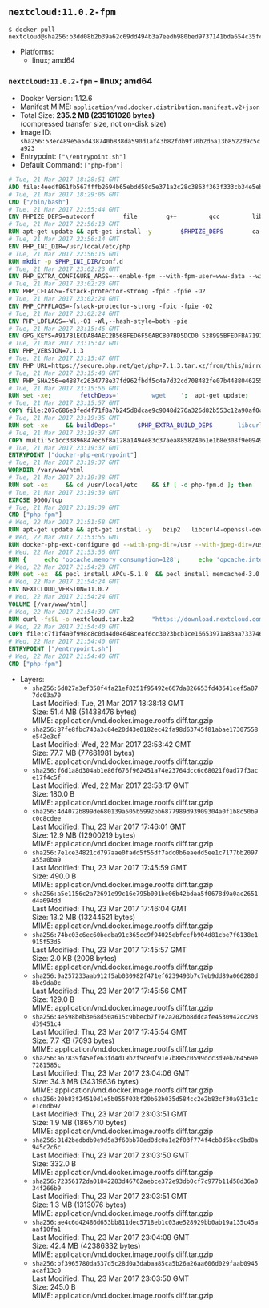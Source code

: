 ## `nextcloud:11.0.2-fpm`

```console
$ docker pull nextcloud@sha256:b3dd08b2b39a62c69dd494b3a7eedb980bed9737141bda654c35fcf01e81f798
```

-	Platforms:
	-	linux; amd64

### `nextcloud:11.0.2-fpm` - linux; amd64

-	Docker Version: 1.12.6
-	Manifest MIME: `application/vnd.docker.distribution.manifest.v2+json`
-	Total Size: **235.2 MB (235161028 bytes)**  
	(compressed transfer size, not on-disk size)
-	Image ID: `sha256:53ec489e5a5d438740b838da590d1af43b82fdb9f70b2d6a13b8522d9c5ca923`
-	Entrypoint: `["\/entrypoint.sh"]`
-	Default Command: `["php-fpm"]`

```dockerfile
# Tue, 21 Mar 2017 18:28:51 GMT
ADD file:4eedf861fb567fffb2694b65ebdd58d5e371a2c28c3863f363f333cb34e5eb7b in / 
# Tue, 21 Mar 2017 18:29:05 GMT
CMD ["/bin/bash"]
# Tue, 21 Mar 2017 22:55:44 GMT
ENV PHPIZE_DEPS=autoconf 		file 		g++ 		gcc 		libc-dev 		make 		pkg-config 		re2c
# Tue, 21 Mar 2017 22:56:13 GMT
RUN apt-get update && apt-get install -y 		$PHPIZE_DEPS 		ca-certificates 		curl 		libedit2 		libsqlite3-0 		libxml2 		xz-utils 	--no-install-recommends && rm -r /var/lib/apt/lists/*
# Tue, 21 Mar 2017 22:56:14 GMT
ENV PHP_INI_DIR=/usr/local/etc/php
# Tue, 21 Mar 2017 22:56:15 GMT
RUN mkdir -p $PHP_INI_DIR/conf.d
# Tue, 21 Mar 2017 23:02:23 GMT
ENV PHP_EXTRA_CONFIGURE_ARGS=--enable-fpm --with-fpm-user=www-data --with-fpm-group=www-data
# Tue, 21 Mar 2017 23:02:23 GMT
ENV PHP_CFLAGS=-fstack-protector-strong -fpic -fpie -O2
# Tue, 21 Mar 2017 23:02:24 GMT
ENV PHP_CPPFLAGS=-fstack-protector-strong -fpic -fpie -O2
# Tue, 21 Mar 2017 23:02:24 GMT
ENV PHP_LDFLAGS=-Wl,-O1 -Wl,--hash-style=both -pie
# Tue, 21 Mar 2017 23:15:46 GMT
ENV GPG_KEYS=A917B1ECDA84AEC2B568FED6F50ABC807BD5DCD0 528995BFEDFBA7191D46839EF9BA0ADA31CBD89E
# Tue, 21 Mar 2017 23:15:47 GMT
ENV PHP_VERSION=7.1.3
# Tue, 21 Mar 2017 23:15:47 GMT
ENV PHP_URL=https://secure.php.net/get/php-7.1.3.tar.xz/from/this/mirror PHP_ASC_URL=https://secure.php.net/get/php-7.1.3.tar.xz.asc/from/this/mirror
# Tue, 21 Mar 2017 23:15:48 GMT
ENV PHP_SHA256=e4887c2634778e37fd962fbdf5c4a7d32cd708482fe07b448804625570cb0bb0 PHP_MD5=d604d688be17f4a05b99dbb7fb9581f4
# Tue, 21 Mar 2017 23:15:56 GMT
RUN set -xe; 		fetchDeps=' 		wget 	'; 	apt-get update; 	apt-get install -y --no-install-recommends $fetchDeps; 	rm -rf /var/lib/apt/lists/*; 		mkdir -p /usr/src; 	cd /usr/src; 		wget -O php.tar.xz "$PHP_URL"; 		if [ -n "$PHP_SHA256" ]; then 		echo "$PHP_SHA256 *php.tar.xz" | sha256sum -c -; 	fi; 	if [ -n "$PHP_MD5" ]; then 		echo "$PHP_MD5 *php.tar.xz" | md5sum -c -; 	fi; 		if [ -n "$PHP_ASC_URL" ]; then 		wget -O php.tar.xz.asc "$PHP_ASC_URL"; 		export GNUPGHOME="$(mktemp -d)"; 		for key in $GPG_KEYS; do 			gpg --keyserver ha.pool.sks-keyservers.net --recv-keys "$key"; 		done; 		gpg --batch --verify php.tar.xz.asc php.tar.xz; 		rm -r "$GNUPGHOME"; 	fi; 		apt-get purge -y --auto-remove $fetchDeps
# Tue, 21 Mar 2017 23:15:57 GMT
COPY file:207c686e3fed4f71f8a7b245d8dcae9c9048d276a326d82b553c12a90af0c0ca in /usr/local/bin/ 
# Tue, 21 Mar 2017 23:19:35 GMT
RUN set -xe 	&& buildDeps=" 		$PHP_EXTRA_BUILD_DEPS 		libcurl4-openssl-dev 		libedit-dev 		libsqlite3-dev 		libssl-dev 		libxml2-dev 	" 	&& apt-get update && apt-get install -y $buildDeps --no-install-recommends && rm -rf /var/lib/apt/lists/* 		&& export CFLAGS="$PHP_CFLAGS" 		CPPFLAGS="$PHP_CPPFLAGS" 		LDFLAGS="$PHP_LDFLAGS" 	&& docker-php-source extract 	&& cd /usr/src/php 	&& ./configure 		--with-config-file-path="$PHP_INI_DIR" 		--with-config-file-scan-dir="$PHP_INI_DIR/conf.d" 				--disable-cgi 				--enable-ftp 		--enable-mbstring 		--enable-mysqlnd 				--with-curl 		--with-libedit 		--with-openssl 		--with-zlib 				$PHP_EXTRA_CONFIGURE_ARGS 	&& make -j "$(nproc)" 	&& make install 	&& { find /usr/local/bin /usr/local/sbin -type f -executable -exec strip --strip-all '{}' + || true; } 	&& make clean 	&& docker-php-source delete 		&& apt-get purge -y --auto-remove -o APT::AutoRemove::RecommendsImportant=false $buildDeps
# Tue, 21 Mar 2017 23:19:37 GMT
COPY multi:5c1cc33896847ec6f8a128a1494e83c37aea885824061e1b8e308f9e09499956 in /usr/local/bin/ 
# Tue, 21 Mar 2017 23:19:37 GMT
ENTRYPOINT ["docker-php-entrypoint"]
# Tue, 21 Mar 2017 23:19:37 GMT
WORKDIR /var/www/html
# Tue, 21 Mar 2017 23:19:38 GMT
RUN set -ex 	&& cd /usr/local/etc 	&& if [ -d php-fpm.d ]; then 		sed 's!=NONE/!=!g' php-fpm.conf.default | tee php-fpm.conf > /dev/null; 		cp php-fpm.d/www.conf.default php-fpm.d/www.conf; 	else 		mkdir php-fpm.d; 		cp php-fpm.conf.default php-fpm.d/www.conf; 		{ 			echo '[global]'; 			echo 'include=etc/php-fpm.d/*.conf'; 		} | tee php-fpm.conf; 	fi 	&& { 		echo '[global]'; 		echo 'error_log = /proc/self/fd/2'; 		echo; 		echo '[www]'; 		echo '; if we send this to /proc/self/fd/1, it never appears'; 		echo 'access.log = /proc/self/fd/2'; 		echo; 		echo 'clear_env = no'; 		echo; 		echo '; Ensure worker stdout and stderr are sent to the main error log.'; 		echo 'catch_workers_output = yes'; 	} | tee php-fpm.d/docker.conf 	&& { 		echo '[global]'; 		echo 'daemonize = no'; 		echo; 		echo '[www]'; 		echo 'listen = [::]:9000'; 	} | tee php-fpm.d/zz-docker.conf
# Tue, 21 Mar 2017 23:19:39 GMT
EXPOSE 9000/tcp
# Tue, 21 Mar 2017 23:19:39 GMT
CMD ["php-fpm"]
# Wed, 22 Mar 2017 21:51:58 GMT
RUN apt-get update && apt-get install -y   bzip2   libcurl4-openssl-dev   libfreetype6-dev   libicu-dev   libjpeg-dev   libldap2-dev   libmcrypt-dev   libmemcached-dev   libpng12-dev   libpq-dev   libxml2-dev   && rm -rf /var/lib/apt/lists/*
# Wed, 22 Mar 2017 21:53:55 GMT
RUN docker-php-ext-configure gd --with-png-dir=/usr --with-jpeg-dir=/usr   && docker-php-ext-configure ldap --with-libdir=lib/x86_64-linux-gnu   && docker-php-ext-install gd exif intl mbstring mcrypt ldap mysqli opcache pdo_mysql pdo_pgsql pgsql zip
# Wed, 22 Mar 2017 21:53:56 GMT
RUN {     echo 'opcache.memory_consumption=128';     echo 'opcache.interned_strings_buffer=8';     echo 'opcache.max_accelerated_files=4000';     echo 'opcache.revalidate_freq=60';     echo 'opcache.fast_shutdown=1';     echo 'opcache.enable_cli=1';   } > /usr/local/etc/php/conf.d/opcache-recommended.ini
# Wed, 22 Mar 2017 21:54:23 GMT
RUN set -ex  && pecl install APCu-5.1.8  && pecl install memcached-3.0.2  && pecl install redis-3.1.1  && docker-php-ext-enable apcu redis memcached
# Wed, 22 Mar 2017 21:54:24 GMT
ENV NEXTCLOUD_VERSION=11.0.2
# Wed, 22 Mar 2017 21:54:24 GMT
VOLUME [/var/www/html]
# Wed, 22 Mar 2017 21:54:39 GMT
RUN curl -fsSL -o nextcloud.tar.bz2     "https://download.nextcloud.com/server/releases/nextcloud-${NEXTCLOUD_VERSION}.tar.bz2"  && curl -fsSL -o nextcloud.tar.bz2.asc     "https://download.nextcloud.com/server/releases/nextcloud-${NEXTCLOUD_VERSION}.tar.bz2.asc"  && export GNUPGHOME="$(mktemp -d)"  && gpg --keyserver ha.pool.sks-keyservers.net --recv-keys 28806A878AE423A28372792ED75899B9A724937A  && gpg --batch --verify nextcloud.tar.bz2.asc nextcloud.tar.bz2  && rm -r "$GNUPGHOME" nextcloud.tar.bz2.asc  && tar -xjf nextcloud.tar.bz2 -C /usr/src/  && rm nextcloud.tar.bz2
# Wed, 22 Mar 2017 21:54:40 GMT
COPY file:c7f1f4a0f998c8c0da4d04648ceaf6cc3023bcb1ce16653971a83aa733746efc in /entrypoint.sh 
# Wed, 22 Mar 2017 21:54:40 GMT
ENTRYPOINT ["/entrypoint.sh"]
# Wed, 22 Mar 2017 21:54:40 GMT
CMD ["php-fpm"]
```

-	Layers:
	-	`sha256:6d827a3ef358f4fa21ef8251f95492e667da826653fd43641cef5a877dc03a70`  
		Last Modified: Tue, 21 Mar 2017 18:38:18 GMT  
		Size: 51.4 MB (51438476 bytes)  
		MIME: application/vnd.docker.image.rootfs.diff.tar.gzip
	-	`sha256:87fe8fbc743a3c84e20d43e0182ec42fa98d63745f81abae17307558e542e3cf`  
		Last Modified: Wed, 22 Mar 2017 23:53:42 GMT  
		Size: 77.7 MB (77681981 bytes)  
		MIME: application/vnd.docker.image.rootfs.diff.tar.gzip
	-	`sha256:f6d1a8d304ab1e86f676f962451a74e23764dcc6c68021f0ad77f3ace17f4c5f`  
		Last Modified: Wed, 22 Mar 2017 23:53:17 GMT  
		Size: 180.0 B  
		MIME: application/vnd.docker.image.rootfs.diff.tar.gzip
	-	`sha256:4d4072b899de680139a505b5992bb6877989d93909304a0f1b8c50b9c0c8cdee`  
		Last Modified: Thu, 23 Mar 2017 17:46:01 GMT  
		Size: 12.9 MB (12900219 bytes)  
		MIME: application/vnd.docker.image.rootfs.diff.tar.gzip
	-	`sha256:7e1ce34821cd797aae0fadd5f55df7adc0b6eaedd5ee1c7177bb2097a55a0ba9`  
		Last Modified: Thu, 23 Mar 2017 17:45:59 GMT  
		Size: 490.0 B  
		MIME: application/vnd.docker.image.rootfs.diff.tar.gzip
	-	`sha256:a5e1156c2a72691e99c16e795b001be06b42bdaa5f0678d9a0ac2651d4a694dd`  
		Last Modified: Thu, 23 Mar 2017 17:46:04 GMT  
		Size: 13.2 MB (13244521 bytes)  
		MIME: application/vnd.docker.image.rootfs.diff.tar.gzip
	-	`sha256:74bc03c6ec60bedba91c365cc9f94025ebfccfb904d81cbe7f6138e1915f53d5`  
		Last Modified: Thu, 23 Mar 2017 17:45:57 GMT  
		Size: 2.0 KB (2008 bytes)  
		MIME: application/vnd.docker.image.rootfs.diff.tar.gzip
	-	`sha256:9a257233aab912f5ab030982f471ef6239493b7c7eb9dd89a066280d8bc9da0c`  
		Last Modified: Thu, 23 Mar 2017 17:45:56 GMT  
		Size: 129.0 B  
		MIME: application/vnd.docker.image.rootfs.diff.tar.gzip
	-	`sha256:4e598beb3e68d50a615c9bbecb7f7e2a202bb8ddcafe4530942cc293d39451c4`  
		Last Modified: Thu, 23 Mar 2017 17:45:54 GMT  
		Size: 7.7 KB (7693 bytes)  
		MIME: application/vnd.docker.image.rootfs.diff.tar.gzip
	-	`sha256:a67839f45efe63fd4d19b2f9ce0f91e7b885c0599dcc3d9eb264569e7281585c`  
		Last Modified: Thu, 23 Mar 2017 23:04:06 GMT  
		Size: 34.3 MB (34319636 bytes)  
		MIME: application/vnd.docker.image.rootfs.diff.tar.gzip
	-	`sha256:20b83f24510d1e5b055f03bf20b62b035d584cc2e2b83cf30a931c1ce1c0db97`  
		Last Modified: Thu, 23 Mar 2017 23:03:51 GMT  
		Size: 1.9 MB (1865710 bytes)  
		MIME: application/vnd.docker.image.rootfs.diff.tar.gzip
	-	`sha256:81d2bedbdb9e9d5a3f60bb78ed0dc0a1e2f03f774f4cb8d5bcc9bd0a945c2c6c`  
		Last Modified: Thu, 23 Mar 2017 23:03:50 GMT  
		Size: 332.0 B  
		MIME: application/vnd.docker.image.rootfs.diff.tar.gzip
	-	`sha256:72356172da01842283d46762aebce372e93db0cf7c977b11d58d36a034f266b9`  
		Last Modified: Thu, 23 Mar 2017 23:03:51 GMT  
		Size: 1.3 MB (1313076 bytes)  
		MIME: application/vnd.docker.image.rootfs.diff.tar.gzip
	-	`sha256:ae4c6d42486d653bb811dec5718eb1c03ae528929bb0ab19a135c45aaaf10fa1`  
		Last Modified: Thu, 23 Mar 2017 23:04:08 GMT  
		Size: 42.4 MB (42386332 bytes)  
		MIME: application/vnd.docker.image.rootfs.diff.tar.gzip
	-	`sha256:bf3965780da537d5c28d0a3dabaa85ca5b26a26aa606d029faab0945acaf13c0`  
		Last Modified: Thu, 23 Mar 2017 23:03:50 GMT  
		Size: 245.0 B  
		MIME: application/vnd.docker.image.rootfs.diff.tar.gzip

